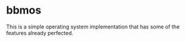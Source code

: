 # bbmos
This is a simple operating system implementation that has some of the features already perfected.
